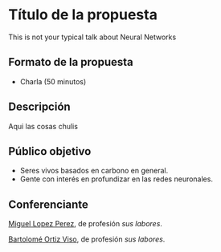 # Título de la propuesta

This is not your typical talk about Neural Networks

## Formato de la propuesta

* Charla (50 minutos)

## Descripción
Aqui las cosas chulis

## Público objetivo

* Seres vivos basados en carbono en general.
* Gente con interés en profundizar en las redes neuronales.

## Conferenciante

[Miguel Lopez Perez](http://olea.org), de profesión _sus labores_.

[Bartolomé Ortiz Viso](https://thebooort.github.io), de profesión _sus labores_.

